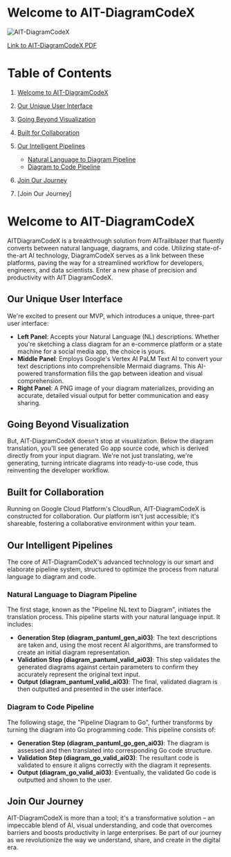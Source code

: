 # Welcome to AIT-DiagramCodeX

![AIT-DiagramCodeX](./AIT-DiagramCodeX-logo.png)

[Link to AIT-DiagramCodeX PDF](https://github.com/aitrailblazer/AIT-DiagramCodeX-DEMO/blob/main/AIT-DiagramCodeX.pdf)


# Table of Contents

1. [Welcome to AIT-DiagramCodeX](#welcome-to-ait-diagramcodex)
2. [Our Unique User Interface](#our-unique-user-interface)
3. [Going Beyond Visualization](#going-beyond-visualization)
4. [Built for Collaboration](#built-for-collaboration)
5. [Our Intelligent Pipelines](#our-intelligent-pipelines)
   - [Natural Language to Diagram Pipeline](#natural-language-to-diagram-pipeline)
   - [Diagram to Code Pipeline](#diagram-to-code-pipeline)
6. [Join Our Journey](#join-our-journey)


6. [Join Our Journey]

# Welcome to AIT-DiagramCodeX

AITDiagramCodeX is a breakthrough solution from AITrailblazer that fluently converts between natural language, diagrams, and code. Utilizing state-of-the-art AI technology, DiagramCodeX serves as a link between these platforms, paving the way for a streamlined workflow for developers, engineers, and data scientists. Enter a new phase of precision and productivity with AIT DiagramCodeX.

## Our Unique User Interface

We're excited to present our MVP, which introduces a unique, three-part user interface:

- **Left Panel**: Accepts your Natural Language (NL) descriptions. Whether you're sketching a class diagram for an e-commerce platform or a state machine for a social media app, the choice is yours.
- **Middle Panel**: Employs Google's Vertex AI PaLM Text AI to convert your text descriptions into comprehensible Mermaid diagrams. This AI-powered transformation fills the gap between ideation and visual comprehension.
- **Right Panel**: A PNG image of your diagram materializes, providing an accurate, detailed visual output for better communication and easy sharing.

## Going Beyond Visualization

But, AIT-DiagramCodeX doesn't stop at visualization. Below the diagram translation, you'll see generated Go app source code, which is derived directly from your input diagram. We're not just translating, we're generating, turning intricate diagrams into ready-to-use code, thus reinventing the developer workflow.

## Built for Collaboration

Running on Google Cloud Platform's CloudRun, AIT-DiagramCodeX is constructed for collaboration. Our platform isn't just accessible; it's shareable, fostering a collaborative environment within your team.

## Our Intelligent Pipelines

The core of AIT-DiagramCodeX's advanced technology is our smart and elaborate pipeline system, structured to optimize the process from natural language to diagram and code.

### Natural Language to Diagram Pipeline

The first stage, known as the "Pipeline NL text to Diagram", initiates the translation process. This pipeline starts with your natural language input. It includes:

- **Generation Step (diagram_pantuml_gen_ai03)**: The text descriptions are taken and, using the most recent AI algorithms, are transformed to create an initial diagram representation.
- **Validation Step (diagram_pantuml_valid_ai03)**: This step validates the generated diagrams against certain parameters to confirm they accurately represent the original text input.
- **Output (diagram_pantuml_valid_ai03)**: The final, validated diagram is then outputted and presented in the user interface.

### Diagram to Code Pipeline

The following stage, the "Pipeline Diagram to Go", further transforms by turning the diagram into Go programming code. This pipeline consists of:

- **Generation Step (diagram_pantuml_go_gen_ai03)**: The diagram is assessed and then translated into corresponding Go code structure.
- **Validation Step (diagram_go_valid_ai03)**: The resultant code is validated to ensure it aligns correctly with the diagram it represents.
- **Output (diagram_go_valid_ai03)**: Eventually, the validated Go code is outputted and shown to the user.

## Join Our Journey

AIT-DiagramCodeX is more than a tool; it's a transformative solution – an impeccable blend of AI, visual understanding, and code that overcomes barriers and boosts productivity in large enterprises. Be part of our journey as we revolutionize the way we understand, share, and create in the digital era.




